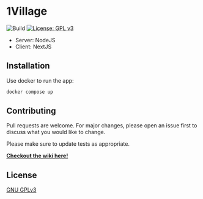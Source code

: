 # 1Village

![Build](https://github.com/parlemonde/1village/workflows/Build/badge.svg) [![License: GPL v3](https://img.shields.io/badge/License-GPLv3-blue.svg)](https://www.gnu.org/licenses/gpl-3.0)

- Server: NodeJS
- Client: NextJS

## Installation

Use docker to run the app:

```bash
docker compose up
```

## Contributing

Pull requests are welcome. For major changes, please open an issue first to discuss what you would like to change.

Please make sure to update tests as appropriate.

**[Checkout the wiki here!](https://github.com/parlemonde/1village/wiki)**

## License

[GNU GPLv3](https://choosealicense.com/licenses/gpl-3.0/)
